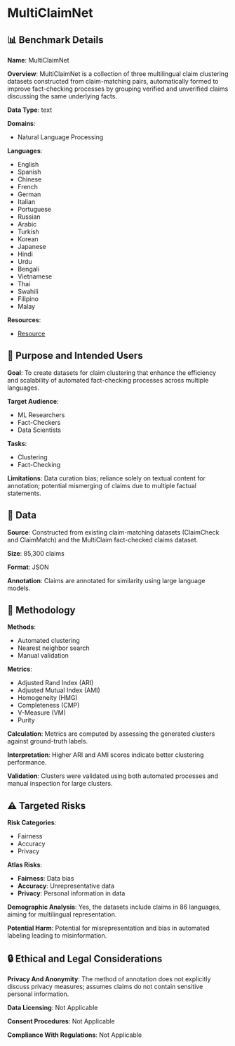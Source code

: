 # MultiClaimNet

## 📊 Benchmark Details

**Name**: MultiClaimNet

**Overview**: MultiClaimNet is a collection of three multilingual claim clustering datasets constructed from claim-matching pairs, automatically formed to improve fact-checking processes by grouping verified and unverified claims discussing the same underlying facts.

**Data Type**: text

**Domains**:
- Natural Language Processing

**Languages**:
- English
- Spanish
- Chinese
- French
- German
- Italian
- Portuguese
- Russian
- Arabic
- Turkish
- Korean
- Japanese
- Hindi
- Urdu
- Bengali
- Vietnamese
- Thai
- Swahili
- Filipino
- Malay

**Resources**:
- [Resource](https://zenodo.org/uploads/15100352)

## 🎯 Purpose and Intended Users

**Goal**: To create datasets for claim clustering that enhance the efficiency and scalability of automated fact-checking processes across multiple languages.

**Target Audience**:
- ML Researchers
- Fact-Checkers
- Data Scientists

**Tasks**:
- Clustering
- Fact-Checking

**Limitations**: Data curation bias; reliance solely on textual content for annotation; potential mismerging of claims due to multiple factual statements.

## 💾 Data

**Source**: Constructed from existing claim-matching datasets (ClaimCheck and ClaimMatch) and the MultiClaim fact-checked claims dataset.

**Size**: 85,300 claims

**Format**: JSON

**Annotation**: Claims are annotated for similarity using large language models.

## 🔬 Methodology

**Methods**:
- Automated clustering
- Nearest neighbor search
- Manual validation

**Metrics**:
- Adjusted Rand Index (ARI)
- Adjusted Mutual Index (AMI)
- Homogeneity (HMG)
- Completeness (CMP)
- V-Measure (VM)
- Purity

**Calculation**: Metrics are computed by assessing the generated clusters against ground-truth labels.

**Interpretation**: Higher ARI and AMI scores indicate better clustering performance.

**Validation**: Clusters were validated using both automated processes and manual inspection for large clusters.

## ⚠️ Targeted Risks

**Risk Categories**:
- Fairness
- Accuracy
- Privacy

**Atlas Risks**:
- **Fairness**: Data bias
- **Accuracy**: Unrepresentative data
- **Privacy**: Personal information in data

**Demographic Analysis**: Yes, the datasets include claims in 86 languages, aiming for multilingual representation.

**Potential Harm**: Potential for misrepresentation and bias in automated labeling leading to misinformation.

## 🔒 Ethical and Legal Considerations

**Privacy And Anonymity**: The method of annotation does not explicitly discuss privacy measures; assumes claims do not contain sensitive personal information.

**Data Licensing**: Not Applicable

**Consent Procedures**: Not Applicable

**Compliance With Regulations**: Not Applicable
